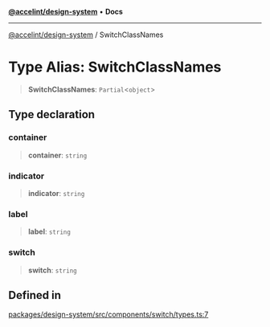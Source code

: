 [**@accelint/design-system**](../README.md) • **Docs**

***

[@accelint/design-system](../README.md) / SwitchClassNames

# Type Alias: SwitchClassNames

> **SwitchClassNames**: `Partial`\<`object`\>

## Type declaration

### container

> **container**: `string`

### indicator

> **indicator**: `string`

### label

> **label**: `string`

### switch

> **switch**: `string`

## Defined in

[packages/design-system/src/components/switch/types.ts:7](https://github.com/gohypergiant/standard-toolkit/blob/258694cea8ed8bbd956b3cf5da47c2c9debcf127/packages/design-system/src/components/switch/types.ts#L7)
